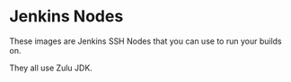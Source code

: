 # Jenkins Nodes

These images are Jenkins SSH Nodes that you can use to run your builds on.

They all use Zulu JDK.
